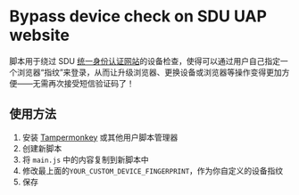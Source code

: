 # Bypass device check on SDU UAP website

脚本用于绕过 SDU [统一身份认证网站](https://pass.sdu.edu.cn)的设备检查，使得可以通过用户自己指定一个浏览器“指纹”来登录，从而让升级浏览器、更换设备或浏览器等操作变得更加方便——无需再次接受短信验证码了！

## 使用方法

1. 安装 [Tampermonkey](https://www.tampermonkey.net/) 或其他用户脚本管理器
2. 创建新脚本
3. 将 `main.js` 中的内容复制到新脚本中
4. 修改最上面的`YOUR_CUSTOM_DEVICE_FINGERPRINT`，作为你自定义的设备指纹
5. 保存
